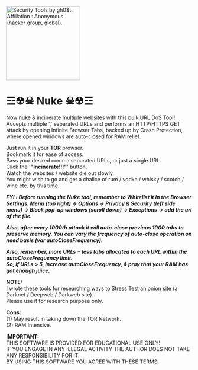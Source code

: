 <img src="https://i.pinimg.com/originals/23/a1/1f/23a11f14ab93d3ed4541960141e380ad.gif" width="200" alt="Security Tools by gh0$t. Affiliation : Anonymous (hacker group, global)." title="Security Tools by gh0$t. Affiliation : Anonymous (hacker group, global)." />  

# ☲☢☠ Nuke ☠☢☲
Now nuke & incinerate multiple websites with this bulk URL DoS Tool!  
Accepts multiple ',' separated URLs and performs an HTTP/HTTPS GET attack by opening Infinite Browser Tabs, backed up by Crash Protection, where opened windows are auto-closed for RAM relief.  

Just run it in your **TOR** browser.  
Bookmark it for ease of access.  
Pass your desired comma separated URLs, or just a single URL.  
Click the '**"Incinerate!!!"**' button.  
Watch the websites / website die out slowly.  
You might wish to go and get a chalice of rum / vodka / whisky / scotch / wine etc. by this time.  

**_FYI : Before running the Nuke tool, remember to Whitelist it in the Browser Settings. 
Menu (top right) -> Options -> Privacy & Security (left side menu) -> Block pop-up windows (scroll down) -> Exceptions -> add the url of the file._**  

**_Also, after every 1000th attack it will auto-close previous 1000 tabs to preserve memory. You can vary the frequency of auto-close operation on need basis (var autoCloseFrequency)._**  

**_Also, remember, more URLs = less tabs allocated to each URL within the autoCloseFrequency limit.  
So, if URLs > 5, increase autoCloseFrequency, & pray that your RAM has got enough juice._**


**NOTE:**  
I wrote these tools for researching ways to Stress Test an onion site (a Darknet / Deepweb / Darkweb site).  
Please use it for research purpose only.  

**Cons:**  
(1) May result in taking down the TOR Network.  
(2) RAM Intensive.  

**IMPORTANT:**  
THIS SOFTWARE IS PROVIDED FOR EDUCATIONAL USE ONLY!  
IF YOU ENGAGE IN ANY ILLEGAL ACTIVITY THE AUTHOR DOES NOT TAKE ANY RESPONSIBILITY FOR IT.  
BY USING THIS SOFTWARE YOU AGREE WITH THESE TERMS.
